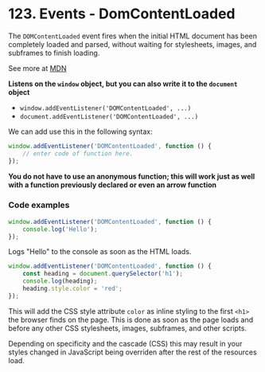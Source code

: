 # 123. Events - DomContentLoaded

The `DOMContentLoaded` event fires when the initial HTML document has been completely loaded and parsed, without waiting for stylesheets, images, and subframes to finish loading.

See more at [MDN](https://developer.mozilla.org/en-US/docs/Web/API/Window/DOMContentLoaded_event)

**Listens on the `window` object, but you can also write it to the `document` object**

- `window.addEventListener('DOMContentLoaded', ...)`
- `document.addEventListener('DOMContentLoaded', ...)`

We can add use this in the following syntax:

```js
window.addEventListener('DOMContentLoaded', function () {
	// enter code of function here.
});
```

**You do not have to use an anonymous function; this will work just as well with a function previously declared or even an arrow function**

### Code examples

```js
window.addEventListener('DOMContentLoaded', function () {
	console.log('Hello');
});
```

Logs "Hello" to the console as soon as the HTML loads.

```js
window.addEventListener('DOMContentLoaded', function () {
	const heading = document.querySelector('h1');
	console.log(heading);
	heading.style.color = 'red';
});
```

This will add the CSS style attribute `color` as inline styling to the first `<h1>` the browser finds on the page. This is done as soon as the page loads and before any other CSS stylesheets, images, subframes, and other scripts.

Depending on specificity and the cascade (CSS) this may result in your styles changed in JavaScript being overriden after the rest of the resources load.

